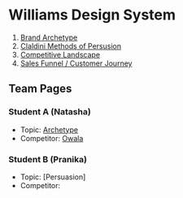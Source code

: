 # Williams Design System

1. [Brand Archetype](archetype.md)
2. [CIaldini Methods of Persusion](cialdini.md)
3. [Competitive Landscape](competitive_landscape.md)
4. [Sales Funnel / Customer Journey](sales_funnel.md)

## Team Pages

### Student A (Natasha)
- Topic: [Archetype](archetype.md) 
- Competitor: [Owala](owala.md)

### Student B (Pranika)
- Topic: [Persuasion]
- Competitor: 
